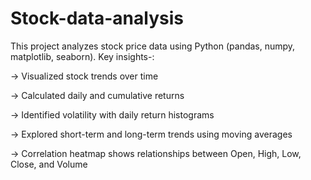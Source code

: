 # Stock-data-analysis
This project analyzes stock price data using Python (pandas, numpy, matplotlib, seaborn). 
Key insights-: 

-> Visualized stock trends over time 

-> Calculated daily and cumulative returns 

-> Identified volatility with daily return histograms 

-> Explored short-term and long-term trends using moving averages 

-> Correlation heatmap shows relationships between Open, High, Low, Close, and Volume

